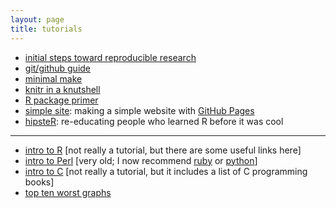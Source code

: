 ```yaml
---
layout: page
title: tutorials
---
```


- [initial steps toward reproducible research](http://kbroman.org/steps2rr)
- [git/github guide](http://kbroman.org/github_tutorial)
- [minimal make](http://kbroman.org/minimal_make)
- [knitr in a knutshell](http://kbroman.org/knitr_knutshell)
- [R package primer](http://kbroman.org/pkg_primer)
- [simple site](http://kbroman.org/simple_site): making a simple
  website with [GitHub Pages](http://pages.github.com)
- [hipsteR](http://kbroman.org/hipsteR/): re-educating people who learned R before it was cool

---

- [intro to R](http://www.biostat.wisc.edu/~kbroman/Rintro)
  \[not really a tutorial, but there are some useful links here\]
- [intro to Perl](http://www.biostat.wisc.edu/~kbroman/perlintro)
  \[very old; I now recommend [ruby](https://www.ruby-lang.org/en/) or [python](https://www.python.org/)\]
- [intro to C](http://www.biostat.wisc.edu/~kbroman/Cintro)
  \[not really a tutorial, but it includes a list of C programming books\]
- [top ten worst graphs](https://www.biostat.wisc.edu/~kbroman/topten_worstgraphs/)
